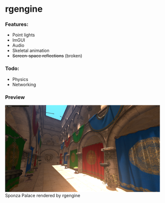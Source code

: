 # rgengine

### Features:
- Point lights
- ImGUI
- Audio
- Skeletal animation
- ~~Screen-space reflections~~ (broken)

### Todo:
- Physics
- Networking

### Preview
![](https://raw.githubusercontent.com/Alex9932/rgengine/master/resources/platform/screenshot2.png)
Sponza Palace rendered by rgengine
